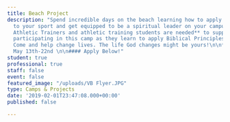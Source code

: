 ```yaml
---
title: Beach Project
description: "Spend incredible days on the beach learning how to apply your faith
  to your sport and get equipped to be a spiritual leader on your campus! **Certified
  Athletic Trainers and athletic training students are needed** to support the athletes
  participating in this camp as they learn to apply Biblical Principles to athletics.
  Come and help change lives. The life God changes might be yours!\n\n**2020 Dates:**
  May 13th-22nd \n\n#### Apply Below!"
student: true
professional: true
staff: false
event: false
featured_image: "/uploads/VB Flyer.JPG"
type: Camps & Projects
date: '2019-02-01T23:47:08.000+00:00'
published: false

---
```

